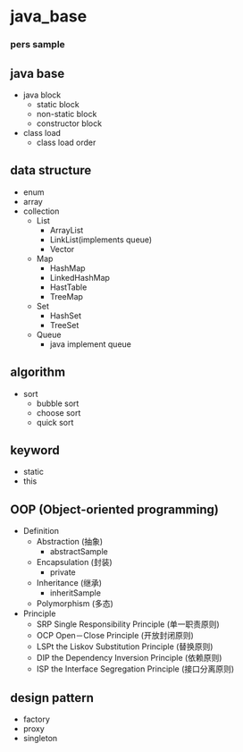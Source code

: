 # java_base
  ### pers sample 
## java base 
 - java block 
   - static block  
   - non-static block  
   - constructor block   
 - class load
   - class load order
## data structure 
 - enum
 - array
 - collection
   - List
     - ArrayList  
     - LinkList(implements queue)  
     - Vector
   - Map
     - HashMap
     - LinkedHashMap
     - HastTable
     - TreeMap
   - Set
     - HashSet
     - TreeSet
   - Queue
     - java implement queue

## algorithm
- sort
   - bubble sort
   - choose sort
   - quick sort
   
## keyword
  - static
  - this
  
##  OOP (Object-oriented programming)
  - Definition
    - Abstraction (抽象)
      - abstractSample
    - Encapsulation (封装)
      - private
    - Inheritance (继承)
       - inheritSample
    - Polymorphism (多态)
  - Principle
    - SRP Single Responsibility Principle (单一职责原则) 
    - OCP Open－Close Principle (开放封闭原则) 
    - LSPt the Liskov Substitution Principle  (替换原则) 
    - DIP the Dependency Inversion Principle  (依赖原则) 
    - ISP the Interface Segregation Principle  (接口分离原则) 
 
## design pattern
  - factory
  - proxy  
  - singleton



